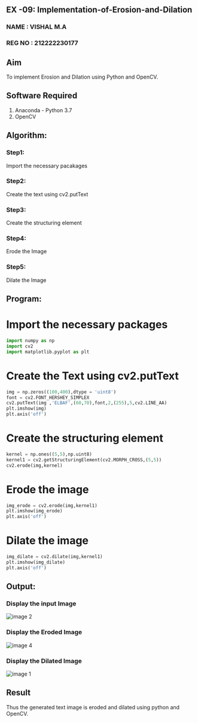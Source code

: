 ## EX -09: Implementation-of-Erosion-and-Dilation
### NAME : VISHAL M.A
### REG NO : 212222230177
## Aim
To implement Erosion and Dilation using Python and OpenCV.
## Software Required
1. Anaconda - Python 3.7
2. OpenCV
## Algorithm:
### Step1:
Import the necessary pacakages

### Step2:
Create the text using cv2.putText

### Step3:
Create the structuring element

### Step4:
Erode the Image

### Step5:
Dilate the Image

 
## Program:


# Import the necessary packages
```python
import numpy as np
import cv2
import matplotlib.pyplot as plt
```


# Create the Text using cv2.putText
```python
img = np.zeros((100,400),dtype = 'uint8')
font = cv2.FONT_HERSHEY_SIMPLEX
cv2.putText(img ,'ELBAF',(60,70),font,2,(255),5,cv2.LINE_AA)
plt.imshow(img)
plt.axis('off')
```


# Create the structuring element
```python
kernel = np.ones((5,5),np.uint8)
kernel1 = cv2.getStructuringElement(cv2.MORPH_CROSS,(5,5))
cv2.erode(img,kernel)
```


# Erode the image
```python
img_erode = cv2.erode(img,kernel1)
plt.imshow(img_erode)
plt.axis('off')
```



# Dilate the image
```python
img_dilate = cv2.dilate(img,kernel1)
plt.imshow(img_dilate)
plt.axis('off')
```
## Output:

### Display the input Image
![image 2](https://github.com/vishal21004/erosion--dilation/assets/119560110/6fd9d038-8092-4af2-be07-6acb3283586d)



### Display the Eroded Image
![image 4](https://github.com/vishal21004/erosion--dilation/assets/119560110/e9e36907-1429-47e8-b3f3-a252a8842ddd)



### Display the Dilated Image
![image 1](https://github.com/vishal21004/erosion--dilation/assets/119560110/7d342f70-3c4f-4ba9-ad0b-451e7861a8a3)



## Result
Thus the generated text image is eroded and dilated using python and OpenCV.

